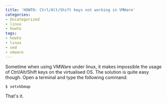 ```yaml
---
title: 'HOWTO: Ctrl/Alt/Shift keys not working in VMWare'
categories:
- Uncategorized
- linux
- howto
tags:
- howto
- linux
- sed
- vmware
---
```

Sometime when using VMWare under linux, it makes impossible the usage of
Ctrl/Alt/Shift keys on the virtualised OS. The solution is quite easy though.
Open a terminal and type the following command:

    
    
    $ setxkbmap  
    
    

That's it.

